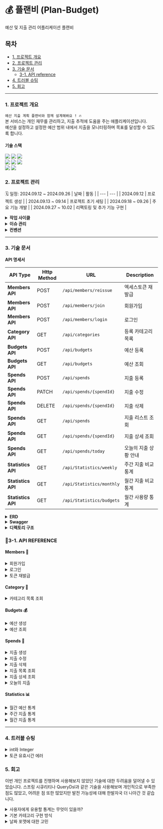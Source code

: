 # 💰 플랜비 (Plan-Budget)
예산 및 지출 관리 어플리케이션 플랜비

## 목차
- [1. 프로젝트 개요](#1-프로젝트-개요)
- [2. 프로젝트 관리](#2-프로젝트-관리)
- [3. 기술 문서](#3-기술-문서)
  - [3-1. API reference](#3-1-api-reference)
- [4. 트러블 슈팅](#4-트러블-슈팅)
- [5. 회고](#5-회고)

---

### 1. 프로젝트 개요
` 예산 지출 계획 플랜비와 함께 설계해봐요 ! 🔥 ` <br>
본 서비스는 개인 재무를 관리하고, 지출 추적에 도움을 주는 애플리케이션입니다. <br>
예산을 설정하고 설정한 예산 범위 내에서 지출을 모니터링하며 목표를 달성할 수 있도록 합니다.

#### 기술 스택
<div align=left> 
  <img src="https://img.shields.io/badge/java 17-007396?style=for-the-badge&logo=java&logoColor=white">
  <img src="https://img.shields.io/badge/spring boot-6DB33F?style=for-the-badge&logo=springboot&logoColor=white">
  <img src="https://img.shields.io/badge/spring data jpa-6DB33F?style=for-the-badge&logo=spring&logoColor=white">
</div>

<div align=left> 
  <img src="https://img.shields.io/badge/mariadb-003545?style=for-the-badge&logo=mariadb&logoColor=white">
  <img src="https://img.shields.io/badge/docker-2496ED?style=for-the-badge&logo=docker&logoColor=white">
  <img src="https://img.shields.io/badge/dbeaver-372923?style=for-the-badge&logo=dbeaver&logoColor=white">
</div>

<div align=left> 
  <img src="https://img.shields.io/badge/intellij IDEA-000085?style=for-the-badge&logo=intellijidea&logoColor=white">
  <img src="https://img.shields.io/badge/Github-181717?style=for-the-badge&logo=Github&logoColor=white">
</div>

### 2. 프로젝트 관리
🗓️ 일정: 2024.09.12 ~ 2024.09.26
| 날짜 | 활동 |
| --- | --- |
| 2024.09.12 | 프로젝트 생성 |
| 2024.09.13 ~ 09.14 | 프로젝트 초기 세팅 |
| 2024.09.18 ~ 09.26 | 주요 기능 개발 |
| 2024.09.27 ~ 10.02 | 리팩토링 및 추가 기능 구현 |

</details>

<details>
<summary><strong>작업 사이클</strong></summary>

```
1. 이슈 생성
2. 브랜치 생성
3. 코드 작성
4. PR 생성
5. 기능 브랜치 PR push
6. main 브랜치로 Merge
```

</details>

<details>
<summary><strong>이슈 관리</strong></summary>
<img src=https://github.com/user-attachments/assets/7a7194f5-17f1-4632-9be1-c2efa7fa47a5>
</details>

<details>
<summary><strong>컨벤션</strong></summary>

- **Branch**
    - **전략**

      | Branch Type | Description |
      | --- | --- |
      | `main` | 개인 프로젝트이므로 개발 브랜치를 나누지 않고 진행. 기능 개발후 바로 merge |
      | `feature` | 개발할 branch, 기능 단위로 생성하기, 할 일 issue 등록 후 branch 생성 및 작업 |

    - **네이밍**
        - `{header}/#{issue number}`
        - 예) `feat/#1`

- **커밋 메시지 규칙**
    ```bash
    > [HEADER] : 기능 요약
    
    - [CHORE]: 내부 파일 수정
    - [FEAT] : 새로운 기능 구현
    - [ADD] : FEAT 이외의 부수적인 코드 추가, 라이브러리 추가, 새로운 파일 생성 시
    - [FIX] : 코드 수정, 버그, 오류 해결
    - [DEL] : 쓸모없는 코드 삭제
    - [DOCS] : README나 WIKI 등의 문서 개정
    - [MOVE] : 프로젝트 내 파일이나 코드의 이동
    - [RENAME] : 파일 이름의 변경
    - [MERGE]: 다른 브렌치를 merge하는 경우
    - [STYLE] : 코드가 아닌 스타일 변경을 하는 경우
    - [INIT] : Initial commit을 하는 경우
    - [REFACTOR] : 로직은 변경 없는 클린 코드를 위한 코드 수정
    
    ex) [FEAT] 게시글 목록 조회 API 구현
    ex) [FIX] 내가 작성하지 않은 리뷰 볼 수 있는 버그 해결
    ```
</details>

---

### 3. 기술 문서

<strong>API 명세서</strong>

| API Type         | Http Method | URL                         | Description |
|------------------|-------------|-----------------------------|---------------- |
| **Members API**  | POST        | `/api/members/reissue`      | 엑세스토큰 재발급| 
| **Members API**  | POST        | `/api/members/join`         | 회원가입        |
| **Members API**  | POST        | `/api/members/login`        | 로그인          |
| **Category API** | GET         | `/api/categories`           | 등록 카테고리 목록|
| **Budgets API**  | POST        | `/api/budgets`              | 예산 등록      |
| **Budgets API**  | GET         | `/api/budgets`              | 예산 조회      |
| **Spends API**   | POST        | `/api/spends`            | 지출 등록      |
| **Spends API**   | PATCH       | `/api/spends/{spendId}`  | 지출 수정      |
| **Spends API**   | DELETE      | `/api/spends/{spendId}`  | 지출 삭제      |
| **Spends API**   | GET         | `/api/spends`            | 지출 리스트 조회  |
| **Spends API**   | GET         | `/api/spends/{spendId}`  | 지출 상세 조회   |
| **Spends API**   | GET         | `/api/spends/today`       | 오늘의 지출 상황 안내  |
| **Statistics API** | GET       | `/api/Statistics/weekly`  | 주간 지출 비교 통계 |
| **Statistics API** | GET       | `/api/Statistics/monthly`  | 월간 지출 비교 통계 |
| **Statistics API** | GET       | `/api/Statistics/budgets`  | 월간 사용량 통계 |

<details>
<summary><strong>ERD</strong></summary>
<img src=https://github.com/user-attachments/assets/8f8552be-2321-42c0-aefe-d9b0ffc974a9>
</details>

<details>
<summary><strong>Swagger</strong></summary>
<img src=https://github.com/user-attachments/assets/fc67b07e-a0dd-4bac-8679-2122570f2410>
</details>

<details>
<summary><strong>디렉토리 구조</strong></summary>
  
```plaintext
   ├─main
│  ├─generated
│  │  └─com
│  │      └─project
│  │          └─planb
│  │              └─domain
│  │                  ├─budget
│  │                  │  └─entity
│  │                  │          QBudget.java
│  │                  │          
│  │                  ├─category
│  │                  │  └─entity
│  │                  │          QCategory.java
│  │                  │          
│  │                  ├─member
│  │                  │  └─entity
│  │                  │          QMember.java
│  │                  │          
│  │                  └─spend
│  │                      └─entity
│  │                              QSpend.java
│  │                              
│  ├─java
│  │  └─com
│  │      └─project
│  │          └─planb
│  │              │  PlanbApplication.java
│  │              │  
│  │              ├─common
│  │              │  ├─config
│  │              │  │      QueryDslConfig.java
│  │              │  │      RedisConfig.java
│  │              │  │      SecurityConfig.java
│  │              │  │      SwaggerConfig.java
│  │              │  │      
│  │              │  ├─exception
│  │              │  │      CustomException.java
│  │              │  │      ErrorCode.java
│  │              │  │      ErrorResponse.java
│  │              │  │      GlobalExceptionHandler.java
│  │              │  │      
│  │              │  ├─security
│  │              │  │  ├─details
│  │              │  │  │      PrincipalDetails.java
│  │              │  │  │      PrincipalDetailsService.java
│  │              │  │  │      
│  │              │  │  ├─dto
│  │              │  │  │      RefreshToken.java
│  │              │  │  │      TokenRequestDto.java
│  │              │  │  │      TokenResDto.java
│  │              │  │  │      
│  │              │  │  ├─jwt
│  │              │  │  │  │  JwtTokenProvider.java
│  │              │  │  │  │  
│  │              │  │  │  └─filter
│  │              │  │  │          JwtAuthenticationFilter.java
│  │              │  │  │          
│  │              │  │  └─repository
│  │              │  │          RefreshTokenRepository.java
│  │              │  │          
│  │              │  └─utils
│  │              │          NotificationUtils.java
│  │              │          
│  │              ├─domain
│  │              │  ├─budget
│  │              │  │  ├─controller
│  │              │  │  │      BudgetController.java
│  │              │  │  │      
│  │              │  │  ├─dto
│  │              │  │  │  ├─req
│  │              │  │  │  │      BudgetCreateReqDto.java
│  │              │  │  │  │      BudgetPeriodReqDto.java
│  │              │  │  │  │      
│  │              │  │  │  └─res
│  │              │  │  │          BudgetCreateResDto.java
│  │              │  │  │          BudgetResDto.java
│  │              │  │  │          
│  │              │  │  ├─entity
│  │              │  │  │      Budget.java
│  │              │  │  │      
│  │              │  │  ├─repository
│  │              │  │  │      BudgetRepository.java
│  │              │  │  │      
│  │              │  │  └─service
│  │              │  │          BudgetService.java
│  │              │  │          
│  │              │  ├─category
│  │              │  │  ├─controller
│  │              │  │  │      CategoryController.java
│  │              │  │  │      
│  │              │  │  ├─dto
│  │              │  │  │      CategoryResDto.java
│  │              │  │  │      
│  │              │  │  ├─entity
│  │              │  │  │      Category.java
│  │              │  │  │      
│  │              │  │  ├─enums
│  │              │  │  │      CategoryType.java
│  │              │  │  │      
│  │              │  │  ├─init
│  │              │  │  │      CategoryInit.java
│  │              │  │  │      
│  │              │  │  ├─repository
│  │              │  │  │      CategoryRepository.java
│  │              │  │  │      
│  │              │  │  └─service
│  │              │  │          CategoryService.java
│  │              │  │          
│  │              │  ├─member
│  │              │  │  ├─controller
│  │              │  │  │      MemberController.java
│  │              │  │  │      
│  │              │  │  ├─dto
│  │              │  │  │      MemberJoinReqDto.java
│  │              │  │  │      MemberLoginReqDto.java
│  │              │  │  │      
│  │              │  │  ├─entity
│  │              │  │  │      Member.java
│  │              │  │  │      
│  │              │  │  ├─repository
│  │              │  │  │      MemberRepository.java
│  │              │  │  │      
│  │              │  │  └─service
│  │              │  │          MemberService.java
│  │              │  │          
│  │              │  └─spend
│  │              │      ├─controller
│  │              │      │      SpendController.java
│  │              │      │      
│  │              │      ├─dto
│  │              │      │  ├─req
│  │              │      │  │      SpendReqDto.java
│  │              │      │  │      
│  │              │      │  └─res
│  │              │      │          SpendDetailDto.java
│  │              │      │          SpendResDto.java
│  │              │      │          TodaySpendDto.java
│  │              │      │          
│  │              │      ├─entity
│  │              │      │      Spend.java
│  │              │      │      
│  │              │      ├─repository
│  │              │      │  │  SpendQRepository.java
│  │              │      │  │  SpendRepository.java
│  │              │      │  │  
│  │              │      │  └─impl
│  │              │      │          SpendQRepositoryImpl.java
│  │              │      │          
│  │              │      └─service
│  │              │              SpendService.java
│  │              │              
│  │              └─feature
│  │                  ├─controller
│  │                  │      ConsultingController.java
│  │                  │      StatisticsController.java
│  │                  │      
│  │                  ├─dto
│  │                  │  ├─req
│  │                  │  │      StatisticsPeriodReqDto.java
│  │                  │  │      
│  │                  │  └─res
│  │                  │          BudgetStatisticsDto.java
│  │                  │          StatisticsDto.java
│  │                  │          
│  │                  └─service
│  │                          ConsultingService.java
│  │                          StatisticsService.java
│  │                          
│  └─resources
│      │  application.properties
│      │  application.yml
│      │  
│      ├─static
│      └─templates
└─test
    └─java
        └─com
            └─project
                └─planb
                    │  PlanbApplicationTests.java
                    │  
                    └─service
                            BudgetServiceTest.java
                            CategoryServiceTest.java
                            StatisticsServiceTest.java

```

</details>


### 📃3-1. API REFERENCE
#### Members 👤
<details>
  <summary>회원가입</summary>
  
  아이디와 비밀번호를 입력한 회원가입
  
<strong>Request</strong>

| Field          | Type      | Description     |
|:---------------|:----------|:----------------|
| `account`      | `String`  | (Required) 계정   |
| `password`     | `String`  | (Required) 비밀번호 |

`POST /api/members/join`
```json
{
  "account": "account",
  "password": "1234",
}
```
<strong>Response</strong>
```text
200 OK
회원가입이 성공적으로 완료되었습니다.
```

```text
공백 입력 400 Bad Request 
중복 아이디 입력 409 Conflict
```
</details>
<details>
  <summary>로그인</summary>

  아이디와 비밀번호를 입력해 로그인합니다.<br>
  로그인 성공 시 accessToken, refreshToken 동시 발급됩니다.

<strong>Request</strong>

| Field          | Type      | Description     |
|:---------------|:----------|:----------------|
| `account`      | `String`  | (Required) 계정   |
| `password`     | `String`  | (Required) 비밀번호 |

`POST /api/members/login`
```json
{
  "account": "account",
  "password": "1234",
}
```
<strong>Response</strong>
```text
200 OK
{
    "accessToken": "eyJhbGciOiJIUzUxMiJ9.eyJzdWIiOiJ3YW50...",
    "refreshToken": "eyJhbGciOiJIUzUxMiJ9.eyJzdWIiOiJ3YW50ZWQxIiwiaWF0IjoxNz...."
}
```

```text
존재하지 않는 계정 404 NOT FOUND
로그인 실패 401 Unauthorized
```
</details>

<details>
  <summary>토큰 재발급</summary>

  유효한 refreshToken이 레디스 서버 내에 존재하면 accessToken을 재발급 받을 수 있습니다. 
  
<strong>Request</strong>  

| Field | Type | Description |  
|:---------------|:----------|:------------------------|  
| `RefreshToken` | `String` | (Required) refreshToken |  

`POST /api/members/reissue`  
```json  
{  
"refreshToken": "eyJhbGciOiJIUzUxMiJ9.eyJzdWIiOiJ3YW50ZWQxIiwiaWF0IjoxNz...."  
}  
```  
<strong>Response</strong>  
refreshToken은 유지, accessToken은 재발급  
```json  
{  
"accessToken": "eyJhbGciOiJIUzUxMiJ9.eyJzdWIiOiJ3YW50...",  
"refreshToken": "eyJhbGciOiJIUzUxMiJ9.eyJzdWIiOiJ3YW50ZWQxIiwiaWF0IjoxNz...."  
}  
```  
</details>

#### Category 📂
<details>
  <summary>카테고리 목록 조회</summary>

  사용자는 init data로 들어간 열가지의 기본 카테고리 목록을 조회할 수 있습니다.
  
<strong>Response</strong>
`GET /api/categories`
```json
[
    {
        "id": 1,
        "categoryName": "식비"
    },
    {
        "id": 2,
        "categoryName": "교통비"
    },
    {
        "id": 3,
        "categoryName": "간식"
    },...
```
</details>

#### Budgets 💰

<details>
  <summary>예산 생성</summary>

  사용자는 유효한 카테고리 내에서 년/월별 예산 생성을 할 수 있습니다.
  
<strong>Request</strong>

| Field          | Type      | Description     |
|:---------------|:----------|:----------------|
| `categoryId`   | `Long`  | (Required) 카테고리 id값  |
| `amount`     | `Integer`  | (Required) 예산 총액 0이상의 값 |
| `year`     | `Integer`  | (Required) 년도 |
| `month`     | `int`  | (Required) 1~12월 내 범위 |

`POST /api/budgets`
```json
{
  "categoryId": "1",
  "amount": 200000,
  "year": 2024,
  "month": 11
}
```
<strong>Response</strong>
```json
{
    "id": 34,
    "categoryName": "식비",
    "year": 2024,
    "month": 11,
    "amount": 200000
}
```
```text
년/월 중복 카테고리 등록 404 NOT FOUND
카테고리 미지정, 필드 값 예외 400 BAD Request
```
</details>

<details>
  <summary>예산 조회</summary>
  
  사용자는 예산 총액과 카테고리별 예산을 조회할 수 있습니다.<br>
  Query Params 값이 없을 때는 현재 년, 월을 기준으로 조회됩니다. 
  <br><br>
  
| Query Params Field  | Type      | Description     |
|:---------------|:----------|:----------------|
| `year`   | `Integer`  | 조회 할 년도  |
| `month`     | `Integer`  | 조회 할 월 |

<strong>Response</strong>
`GET /api/budgets` ( 2024-10 Data.now )
```json
{
    "totalAmount": 200000, --- 등록 예산 총액
    "budgets": [ --- 카테고리 별 예산 목록
        {
            "id": 33,
            "categoryName": "식비",
            "year": 2024,
            "month": 10,
            "amount": 200000
        }
    ]
}
```

`GET /api/budgets?year=2024&month=8`
```json
{
    "totalAmount": 1160000,
    "budgets": [
        {
            "id": 15,
            "categoryName": "간식",
            "year": 2024,
            "month": 8,
            "amount": 50000
        },
        {
            "id": 16,
            "categoryName": "주거비",
            "year": 2024,
            "month": 8,
            "amount": 600000
        },....
```
</details>

#### Spends 💸

<details>
  <summary>지출 생성</summary>

  사용자는 카테고리별 지출을 생성할 수 있습니다.<br>
  지출 생성 시 `지출 합계에 포함` 여부를 선택할 수 있습니다. (기본 값 false = 포함)
  
<strong>Request</strong>

| Field          | Type      | Description     |
|:---------------|:----------|:----------------|
| `categoryId`      | `Long`  | (Required) 카테고리 id   |
| `amount`     | `Integer`  | 지출액 - 0이상 |
| `memo`     | `string`  | 메모 |
| `spendAt`     | `LocalDate`  | (Required) 날짜 |
| `isExcludedSum`    | `Boolean`  | 지출 합 유무|

`POST /api/spends`

```json
{
    "categoryId": 2,
    "amount": 7000,
    "memo": "택시비",
    "spendAt": "2024-10-02"
    "isExcludedSum" : false & true
}
```

<strong>Response</strong>
```json
{
    "categoryId": 2,
    "amount": 7000,
    "memo": "택시비",
    "spendAt": "2024-10-02",
    "isExcludedSum": false
}
```

```text
필드 값 예외 400 BAD Request
```
</details>

<details>
  <summary>지출 수정</summary>

  사용자는 등록한 지출 정보를 모두 수정할 수 있습니다.
  
<strong>Request</strong>
`PATCH /api/spends/{spendId}`
```json
{
    "categoryId": 2,
    "amount": 8000, --- 변경
    "memo": "택시비",
    "spendAt": "2024-10-02"
    "isExcludedSum" : true --- 변경
}

```
<strong>Response</strong>
```json
200 OK
```

```text
존재하지 않는 지출 정보 404 NOT FOUND
```
</details>

<details>
  <summary>지출 삭제</summary>

  사용자는 등록한 지출 정보를 삭제할 수 있습니다.
  
`DELETE /api/spends/{spendId}`

<strong>Response</strong>
```json
204 No Content
```
```text
존재하지 않는 지출 정보 404 NOT FOUND
```
</details>

<details>
  <summary>지출 목록 조회</summary>

  사용자는 등록한 지출 정보 동적 조회가 가능합니다.<br>
  필수적으로 ` 기간 `으로 조회하며 (`기간 미입력 시 현재 년/월의 1일부터 계산`), <br>
  조회된 내용의 모든 지출 합계와 카테고리별 지출 합계, 카테고리 별 지출 현황을 확인할 수 있습니다.<br>
  특정 카테고리 조회, 기간 내 최소(min) 최대(max) 금액 범위의 조회 또한 가능합니다. <br><br>
  
| Query Params Field  | Type      | Description     |
|:---------------|:----------|:----------------|
| `startDate`   | `LocalDate`  | 조회 시작 기간  |
| `endDate`     | `LocalDate`  | 조회 끝 기간 |
| `categoryId`     | `Long`  | 카테고리 ID |
| `minAmount`     | `Integer`  | 최소 금액 |
| `maxAmount`     | `Integer`  | 최대 금액 |

<strong>Response</strong>
`GET /api/spends?startDate=2024-08-01&endDate=2024-08-20`
```json
{
    "totalAmount": 347000, --- 지출 총합
    "categoryAmounts": { --- 카테고리 별 사용 금액
        "1": 15000,
        "2": 7000,
        "3": 5000,
        "4": 300000,
        "5": 20000
    },
    "spendList": [ --- 지출 목록
        {
            "id": 23,
            "spendAt": "2024-08-20",
            "categoryId": 5,
            "amount": 20000,
            "memo": "책 구입",
            "isExcludedSum": false
        },....
}

```

`GET /api/spends?startDate=2024-08-01&endDate=2024-08-20&categoryId=1&minAmount=10000&maxAmount=20000`
```json
{
    "totalAmount": 15000,
    "categoryAmounts": {
        "1": 15000
    },
    "spendList": [
        {
            "id": 19,
            "spendAt": "2024-08-01",
            "categoryId": 1,
            "amount": 15000,
            "memo": "점심 식사",
            "isExcludedSum": false
        }
    ]
}
```
</details>

<details>
  <summary>지출 상세 조회</summary>

  사용자는 지출 상세 조회가 가능합니다

<strong>Response</strong>
`GET /api/spends/21`
```json
{
    "id": 21,
    "spendAt": "2024-08-10",
    "categoryId": 3,
    "categoryName": "간식",
    "amount": 5000,
    "memo": "커피",
    "isExcludedSum": false
}
```

```text
지출 정보 존재하지 않을 시 404 NOT Found
```
</details>

<details>
  <summary>오늘의 지출</summary>

  사용자는 오늘의 지출 내역을 알림으로 받을 수 있습니다. (Scheduled: 매일 오후 8시 실행) <br>
  오늘 사용한 총 지출액, 등록한 예산 범위 내 하루 추천 사용액, 총 위험도, 카테고리 별 추천 사용액과 위험도 등을 알려줍니다.
  <br>
  
<strong>Response</strong>
`GET /api/spends/today`

```json
{
    "totalSpentAmount": 7000, --- 오늘 사용한 지출
    "recommendedAmount": 1613, --- (등록 예산 / 일수) 하루 지출 추천 사용액
    "totalRisk": 434.0, --- 위험도
    "categories": [ --- 카테고리 별
        {
            "categoryName": "교통비",
            "todayRecommendedAmount": 1613, --- 카테고리 별 추천 사용액
            "spentAmount": 7000,
            "risk": 434.0
        }
    ],
}
```
```
안녕하세요, wanted1님! 오늘의 지출 정보입니다:
총 지출: 7000원
추천 지출: 1613원
위험도: 434.00%
카테고리별 지출: 교통비: 7000원 (위험도: 434.00%)
```

```text
지출 정보 없을 시 : 지출 데이터가 없습니다.
```
</details>

#### Statistics 📊

<details>
  <summary>월간 예산 통계</summary>

  사용자는 월간 예산 지출 사용량 통계를 확인할 수 있습니다.<br>
  조회 할 년/월을 입력하지 않을 시 현재 년/월이 조회됩니다. <br><br>

| Query Params Field  | Type      | Description     |
|:---------------|:----------|:----------------|
| `year`   | `Integer`  | 조회 할 년도  |
| `month`     | `Integer`  | 조회 할 월 |
  
<strong>Response</strong>
`GET /api/statistics/budgets?year=2024&month=8`
```json
{
    "totalBudget": 1160000, --- `8월`에 설정한 예산
    "remainingBudget": 698000, --- 남은 예산
    "usagePercentage": 39.83, --- 예산 사용 비율
    "categoryUsages": [ --- 카테고리 별 계
        {
            "categoryName": "간식",
            "spentAmount": 5000,
            "budgetAmount": 50000,
            "usagePercentage": 10.0
        },
        {
            "categoryName": "주거비",
            "spentAmount": 300000,
            "budgetAmount": 600000,
            "usagePercentage": 50.0
        },
        {
            "categoryName": "교육/학습",
            "spentAmount": 20000,
            "budgetAmount": 200000,
            "usagePercentage": 10.0
        },
        {
            "categoryName": "쇼핑",
            "spentAmount": 30000,
            "budgetAmount": 100000,
            "usagePercentage": 30.0
        },
        {
            "categoryName": "의료/건강",
            "spentAmount": 15000,
            "budgetAmount": 70000,
            "usagePercentage": 21.43
        },
        {
            "categoryName": "취미/여가",
            "spentAmount": 20000,
            "budgetAmount": 60000,
            "usagePercentage": 33.33
        },
        {
            "categoryName": "공과금",
            "spentAmount": 50000,
            "budgetAmount": 50000,
            "usagePercentage": 100.0
        },
        {
            "categoryName": "기타",
            "spentAmount": 0,
            "budgetAmount": 30000,
            "usagePercentage": 0.0
        }
    ]
}
```
</details>

<details>
  <summary>주간 지출 통계</summary>

  사용자는 `지난 주`와 `이번 주`의 비교 지출 통계를 확인할 수 있습니다.
  지난주 총 사용금액, 이번주 총 사용금액, 증감 비율을 포함해 카테고리별 통계도 확인 가능합니다.
  
<strong>Response</strong>
`GET /api/statistics/weekly
```json
{
    "lastAmount": 62000, --- 지난 주 지출
    "currentAmount": 67000, --- 이번 주 지출
    "increaseRate": 8.0, --- 지난 주 지출에 비한 증가율
    "categories": [ --- 카테고리 별
        {
            "categoryName": "간식",
            "lastAmount": 0,
            "currentAmount": 0,
            "increaseRate": 0.0
        },
        {
            "categoryName": "공과금",
            "lastAmount": 40000, --- 지난 주 지출
            "currentAmount": 60000, --- 이번 주 지출
            "increaseRate": 50.0 --- 지난 주 지출에 비한 증가율
        },
```
</details>

<details>
  <summary>월간 지출 통계</summary>
  
  사용자는 주간 지출통계와 같이 `지난 달`과 `이번 달`의 비교 지출 통계를 확인할 수 있습니다.<br>
  (* 이번 달 `오늘` + 지난 달 `오늘`까지의 통계)
  
<strong>Response</strong>
`GET /api/statistics/monthly`
```json
{
    "lastAmount": 26000, --- 지난 달 사용 금액
    "currentAmount": 7000, --- 이번 달 사용 금액
    "increaseRate": -73.0, --- 증감 비율
    "categories": [ --- 카테고리 별
        {
            "categoryName": "교통비",
            "lastAmount": 8000,
            "currentAmount": 7000,
            "increaseRate": -12.0
        },
        {
            "categoryName": "식비",
            "lastAmount": 18000,
            "currentAmount": 0,
            "increaseRate": -100.0
        },...
```
</details>

---
### 4. 트러블 슈팅
<details>
  <summary> int와 Integer</summary>
  테스트 중 날짜 값에 ""와 같은 공백이 들어가는 걸 확인했습니다. <br>
  현재 프로젝트에서는 날짜 포맷 클래스를 사용하지 않고 Year / Month를 따로 받아오고 있는데, <br> 데이터 타입에 대해 놓친 부분이 있어서 생긴 결점이었습니다.<br>
  int는 기본타입으로 빈문자열을 0으로 치환하여 허용된 것이기 때문에 참조타입 Integer로 바꾸어주어 해결했습니다.(Notnull 검증)
</details>
<details>
  <summary> 토큰 유효시간 에러</summary>
  JWT 토큰 생성 시 만료 시간을 설정하는 부분에서 오류를 수정했습니다. <br>
기존 코드에서는 expiration(new Date(System.currentTimeMillis() + expirationTime))를 사용하여 만료 시간을 설정했는데 이 부분이 `밀리초단위`로 계산되어 예상시간과 다른 걸 확인했습니다.<br>
Instant 클래스를 사용하여 현재 시각을 가져온 뒤, expirationTime을 초 단위로 더하여 만료 시각을 계산하는 방법으로 수정하였습니다.
</details>

### 5. 회고
이번 개인 프로젝트를 진행하며 사용해보지 않았던 기술에 대한 두려움을 덜어낼 수 있었습니다.
스프링 시큐리티나 QueryDsl과 같은 기술을 사용해보며 개인적으로 부족한 점도 많았고, 어려운 점 또한 많았지만 발전 가능성에 대해 한발자국 더 나아간 것 같습니다.
<details>
  <summary> 사용자에게 유용할 통계는 무엇이 있을까?</summary>
  🪄`N요일` 지출 비교 통계를 주간통계로 변경하였습니다.<br>
  데이터가 없을 시 N요일만을 비교해서 통계내주는 것 보단 주간 통계로 변경하는 것이
  유용성을 더 높일 수 있지 않을까하여 초기 요구사항에서 수정을 거쳤습니다.<br><br>
  🪄월별 예산 지출 통계 API를 새로 추가하였습니다. <br>
  실제 서비스되고 있는 애플리케이션들을 참고하여, 월별로 설정한 예산, 남은 예산, 사용 비율을 직관적으로 확인할 수 있도록 구현하였습니다.<br>
  이러한 고민들을 거치며 사용자 친화적인 어플리케이션에 대해 더 깊게 생각해볼 수 있었습니다.
</details>
<details>
  <summary> 기본 카테고리 구현 방식</summary>
  기본으로 고정된 카테고리를 추가하기 위해 초기화 데이터를 코드로 작성하는 방식을 선택했습니다. <br>
  SQL 파일을 사용하는 방법도 있지만, 유연성 면에서 자바 코드가 더 적합하다고 판단했습니다. <br>
  이전 프로젝트에서 파일 업로드 시 오류가 발생하면 프로젝트가 실행되지 않았던 경험이 있어, 이러한 문제를 피하기 위해 사용해보지 않았던 코드 구현방식으로 구현해보았습니다. <br><br>
  또한 초기화 시 두 가지 방법을 비교하였습니다. <br>
  첫 번째는 List를 사용하여 존재하지 않는 카테고리를 모아 saveAll로 저장하는 방식이고, <br>
  두 번째는 Set을 활용하여 이미 존재하는 카테고리 이름을 데이터베이스에서 가져와 중복 확인을 최소화하는 방식입니다.<br>
두 번째 방법을 선택한 이유는 List 방식은 각 카테고리의 존재 여부를 체크하기 위해 여러 번의 데이터베이스 호출이 발생하기 때문입니다.
  <br>고정 카테고리가 10가지로 적은 데이터이므로 Set을 활용한 방식이 더 효율적이지 않을까 하는 판단이었습니다.
</details>
<details>
  <summary> 날짜 포맷에 대한 고민</summary>
  Year / Month를 따로 받아오는 현재 방식에 대해 고민하였습니다.<br>
  프론트에서 날짜 UI를 사용할 때 데이터를 일관되게 처리할 방법을 찾아보았습니다.<br>
  이 과정에서 조회 시 사용했던 JsonFormat 방식과 YearMonth를 활용해 입력 받는 방법을 알게 되었습니다.<br>
  이번 프로젝트에서 이 부분은 리팩토링을 진행하지 않았지만, 협업에 대한 생각이 확장되는 시간이었습니다.
</details>
